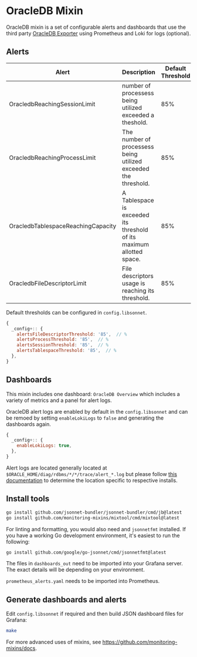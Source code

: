 # OracleDB Mixin

OracleDB mixin is a set of configurable alerts and dashboards that use the third party [OracleDB Exporter](https://github.com/iamseth/oracledb_exporter) using Prometheus and Loki for logs (optional).

## Alerts

| Alert                              | Description                                                           | Default Threshold |
| ---------------------------------- | --------------------------------------------------------------------- | ----------------- |
| OracledbReachingSessionLimit       | number of processess being utilized exceeded a theshold.              | 85%               |
| OracledbReachingProcessLimit       | The number of processess being utilized exceeded the threshold.       | 85%               |
| OracledbTablespaceReachingCapacity | A Tablespace is exceeded its threshold of its maximum allotted space. | 85%               |
| OracledbFileDescriptorLimit        | File descriptors usage is reaching its threshold.                     | 85%               |

Default thresholds can be configured in `config.libsonnet`.

```js
{
  _config+:: {
    alertsFileDescriptorThreshold: '85',  // %
    alertsProcessThreshold: '85',  // %
    alertsSessionThreshold: '85',  // %
    alertsTablespaceThreshold: '85',  // %
  },
}
```

## Dashboards

This mixin includes one dashboard: `OracleDB Overview` which includes a variety of metrics and a panel for alert logs.

OracleDB alert logs are enabled by default in the `config.libsonnet` and can be remoed by setting `enableLokiLogs` to `false` and generating the dashboards again.

```js
{
  _config+:: {
    enableLokiLogs: true,
  },
}
```

Alert logs are located generally located at `$ORACLE_HOME/diag/rdbms/*/*/trace/alert_*.log` but please follow [this documentation](http://www.dba-oracle.com/t_alert_log_location.htm) to determine the location specific to respective installs.

## Install tools

```bash
go install github.com/jsonnet-bundler/jsonnet-bundler/cmd/jb@latest
go install github.com/monitoring-mixins/mixtool/cmd/mixtool@latest
```

For linting and formatting, you would also need and `jsonnetfmt` installed. If you
have a working Go development environment, it's easiest to run the following:

```bash
go install github.com/google/go-jsonnet/cmd/jsonnetfmt@latest
```

The files in `dashboards_out` need to be imported
into your Grafana server. The exact details will be depending on your environment.

`prometheus_alerts.yaml` needs to be imported into Prometheus.

## Generate dashboards and alerts

Edit `config.libsonnet` if required and then build JSON dashboard files for Grafana:

```bash
make
```

For more advanced uses of mixins, see
<https://github.com/monitoring-mixins/docs>.
